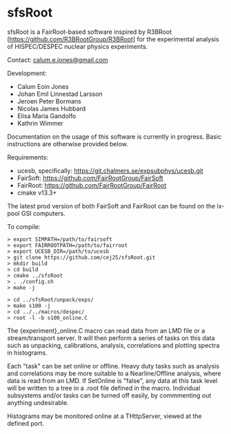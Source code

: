 # sfsRoot

sfsRoot is a FairRoot-based software inspired by R3BRoot [https://github.com/R3BRootGroup/R3BRoot] for the experimental analysis of HISPEC/DESPEC nuclear physics experiments.

Contact: calum.e.jones@gmail.com

Development: 
* Calum Eoin Jones
* Johan Emil Linnestad Larsson
* Jeroen Peter Bormans
* Nicolas James Hubbard
* Elisa Maria Gandolfo
* Kathrin Wimmer

Documentation on the usage of this software is currently in progress. Basic instructions are otherwise provided below. 

Requirements:
* ucesb, specifically: https://git.chalmers.se/expsubphys/ucesb.git
* FairSoft: https://github.com/FairRootGroup/FairSoft
* FairRoot: https://github.com/FairRootGroup/FairRoot
* cmake v13.3+

The latest prod version of both FairSoft and FairRoot can be found on the lx-pool GSI computers.

To compile:
```
> export SIMPATH=/path/to/fairsoft
> export FAIRROOTPATH=/path/to/fairroot
> export UCESB_DIR=/path/to/ucesb
> git clone https://github.com/cej25/sfsRoot.git
> mkdir build
> cd build
> cmake ../sfsRoot
> . ./config.sh
> make -j
```

```
> cd ../sfsRoot/unpack/exps/
> make s100 -j
> cd ../../macros/despec/
> root -l -b s100_online.C
```

The {experiment}_online.C macro can read data from an LMD file or a stream/transport server. It will then perform a series of tasks on this data such as unpacking, calibrations, analysis, correlations and plotting spectra in histograms. 

Each "task" can be set online or offline. Heavy duty tasks such as analysis and correlations may be more suitable to a Nearline/Offline analysis, where data is read from an LMD. If SetOnline is "false", any data at this task level will be written to a tree in a .root file defined in the macro. Individual subsystems and/or tasks can be turned off easily, by commmenting out anything undesirable. 

Histograms may be monitored online at a THttpServer, viewed at the defined port. 


